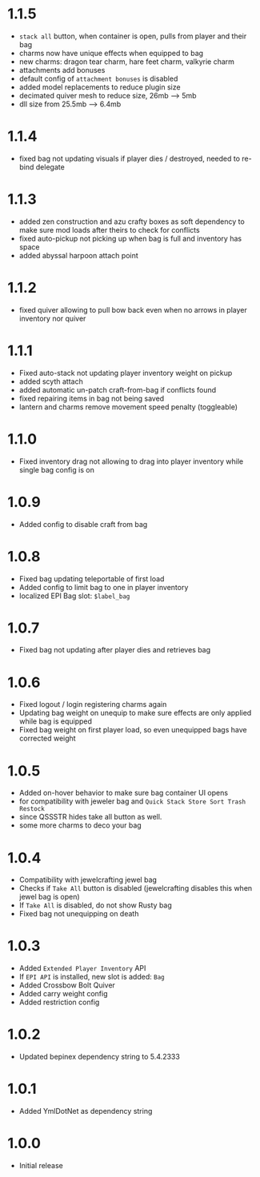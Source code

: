 # 1.1.5
- `stack all` button, when container is open, pulls from player and their bag
- charms now have unique effects when equipped to bag
- new charms: dragon tear charm, hare feet charm, valkyrie charm
- attachments add bonuses
- default config of `attachment bonuses` is disabled
- added model replacements to reduce plugin size
- decimated quiver mesh to reduce size, 26mb --> 5mb
- dll size from 25.5mb --> 6.4mb

# 1.1.4
- fixed bag not updating visuals if player dies / destroyed, needed to re-bind delegate

# 1.1.3
- added zen construction and azu crafty boxes as soft dependency to make sure mod loads after theirs to check for conflicts
- fixed auto-pickup not picking up when bag is full and inventory has space
- added abyssal harpoon attach point

# 1.1.2
- fixed quiver allowing to pull bow back even when no arrows in player inventory nor quiver

# 1.1.1
- Fixed auto-stack not updating player inventory weight on pickup
- added scyth attach
- added automatic un-patch craft-from-bag if conflicts found
- fixed repairing items in bag not being saved
- lantern and charms remove movement speed penalty (toggleable)

# 1.1.0
- Fixed inventory drag not allowing to drag into player inventory while single bag config is on

# 1.0.9
- Added config to disable craft from bag

# 1.0.8
- Fixed bag updating teleportable of first load
- Added config to limit bag to one in player inventory
- localized EPI Bag slot: `$label_bag`

# 1.0.7
- Fixed bag not updating after player dies and retrieves bag

# 1.0.6
- Fixed logout / login registering charms again
- Updating bag weight on unequip to make sure effects are only applied while bag is equipped
- Fixed bag weight on first player load, so even unequipped bags have corrected weight

# 1.0.5 
- Added on-hover behavior to make sure bag container UI opens
- for compatibility with jeweler bag and `Quick Stack Store Sort Trash Restock`
- since QSSSTR hides take all button as well.
- some more charms to deco your bag

# 1.0.4
- Compatibility with jewelcrafting jewel bag
- Checks if `Take All` button is disabled (jewelcrafting disables this when jewel bag is open)
- If `Take All` is disabled, do not show Rusty bag
- Fixed bag not unequipping on death

# 1.0.3
- Added `Extended Player Inventory` API
- If `EPI API` is installed, new slot is added: `Bag`
- Added Crossbow Bolt Quiver
- Added carry weight config
- Added restriction config

# 1.0.2
- Updated bepinex dependency string to 5.4.2333

# 1.0.1
- Added YmlDotNet as dependency string

# 1.0.0
- Initial release
